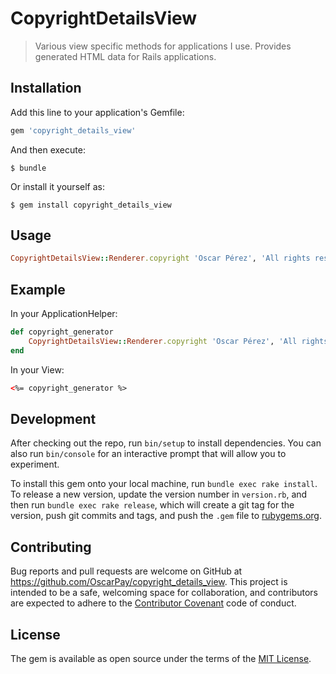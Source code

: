 # CopyrightDetailsView

> Various view specific methods for applications I use.
Provides generated HTML data for Rails applications.

## Installation

Add this line to your application's Gemfile:

```ruby
gem 'copyright_details_view'
```

And then execute:

    $ bundle

Or install it yourself as:

    $ gem install copyright_details_view

## Usage

```ruby
CopyrightDetailsView::Renderer.copyright 'Oscar Pérez', 'All rights reserved'
```

## Example

In your ApplicationHelper:

```ruby
def copyright_generator
    CopyrightDetailsView::Renderer.copyright 'Oscar Pérez', 'All rights reserved'
end
```

In your View:

```html
<%= copyright_generator %>
```

## Development

After checking out the repo, run `bin/setup` to install dependencies. You can also run `bin/console` for an interactive prompt that will allow you to experiment.

To install this gem onto your local machine, run `bundle exec rake install`. To release a new version, update the version number in `version.rb`, and then run `bundle exec rake release`, which will create a git tag for the version, push git commits and tags, and push the `.gem` file to [rubygems.org](https://rubygems.org).

## Contributing

Bug reports and pull requests are welcome on GitHub at https://github.com/OscarPay/copyright_details_view. This project is intended to be a safe, welcoming space for collaboration, and contributors are expected to adhere to the [Contributor Covenant](http://contributor-covenant.org) code of conduct.


## License

The gem is available as open source under the terms of the [MIT License](http://opensource.org/licenses/MIT).

